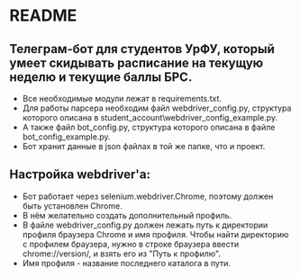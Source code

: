 # README

## Телеграм-бот для студентов УрФУ, который умеет скидывать расписание на текущую неделю и текущие баллы БРС.

- Все необходимые модули лежат в requirements.txt.
- Для работы парсера необходим файл webdriver_config.py, структура которого описана в student_account\webdriver_config_example.py.
- А также файл bot_config.py, структура которого описана в файле bot_config_example.py.
- Бот хранит данные в json файлах в той же папке, что и проект.

## Настройка webdriver'а:

- Бот работает через selenium.webdriver.Chrome, поэтому должен быть установлен Chrome. 
- В нём желательно создать дополнительный профиль.
- В файле webdriver_config.py должен лежать путь к директории профиля браузера Chrome и имя профиля. Чтобы найти директорию с профилем браузера, нужно в строке браузера ввести chrome://version/, и взять его из "Путь к профилю".
- Имя профиля - название последнего каталога в пути.
